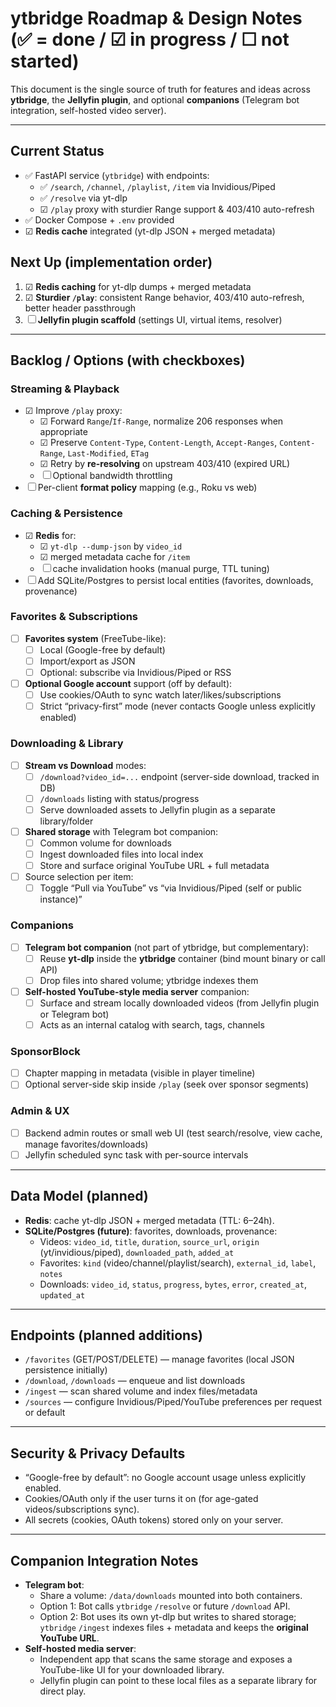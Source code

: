 
# ytbridge Roadmap & Design Notes (✅ = done / ☑ in progress / ☐ not started)

This document is the single source of truth for features and ideas across **ytbridge**, the **Jellyfin plugin**, and optional **companions** (Telegram bot integration, self-hosted video server).

---

## Current Status
- ✅ FastAPI service (`ytbridge`) with endpoints:
  - ✅ `/search`, `/channel`, `/playlist`, `/item` via Invidious/Piped
  - ✅ `/resolve` via yt-dlp
  - ☑ `/play` proxy with sturdier Range support & 403/410 auto-refresh
- ✅ Docker Compose + `.env` provided
- ☑ **Redis cache** integrated (yt-dlp JSON + merged metadata)

## Next Up (implementation order)
1. ☑ **Redis caching** for yt-dlp dumps + merged metadata
2. ☑ **Sturdier `/play`**: consistent Range behavior, 403/410 auto-refresh, better header passthrough
3. ☐ **Jellyfin plugin scaffold** (settings UI, virtual items, resolver)

---

## Backlog / Options (with checkboxes)

### Streaming & Playback
- ☑ Improve `/play` proxy:
  - ☑ Forward `Range`/`If-Range`, normalize 206 responses when appropriate
  - ☑ Preserve `Content-Type`, `Content-Length`, `Accept-Ranges`, `Content-Range`, `Last-Modified`, `ETag`
  - ☑ Retry by **re-resolving** on upstream 403/410 (expired URL)
  - ☐ Optional bandwidth throttling
- ☐ Per-client **format policy** mapping (e.g., Roku vs web)

### Caching & Persistence
- ☑ **Redis** for:
  - ☑ `yt-dlp --dump-json` by `video_id`
  - ☑ merged metadata cache for `/item`
  - ☐ cache invalidation hooks (manual purge, TTL tuning)
- ☐ Add SQLite/Postgres to persist local entities (favorites, downloads, provenance)

### Favorites & Subscriptions
- ☐ **Favorites system** (FreeTube-like):
  - ☐ Local (Google-free by default)
  - ☐ Import/export as JSON
  - ☐ Optional: subscribe via Invidious/Piped or RSS
- ☐ **Optional Google account** support (off by default):
  - ☐ Use cookies/OAuth to sync watch later/likes/subscriptions
  - ☐ Strict “privacy-first” mode (never contacts Google unless explicitly enabled)

### Downloading & Library
- ☐ **Stream vs Download** modes:
  - ☐ `/download?video_id=...` endpoint (server-side download, tracked in DB)
  - ☐ `/downloads` listing with status/progress
  - ☐ Serve downloaded assets to Jellyfin plugin as a separate library/folder
- ☐ **Shared storage** with Telegram bot companion:
  - ☐ Common volume for downloads
  - ☐ Ingest downloaded files into local index
  - ☐ Store and surface original YouTube URL + full metadata
- ☐ Source selection per item:
  - ☐ Toggle “Pull via YouTube” vs “via Invidious/Piped (self or public instance)”

### Companions
- ☐ **Telegram bot companion** (not part of ytbridge, but complementary):
  - ☐ Reuse **yt-dlp** inside the **ytbridge** container (bind mount binary or call API)
  - ☐ Drop files into shared volume; ytbridge indexes them
- ☐ **Self-hosted YouTube-style media server** companion:
  - ☐ Surface and stream locally downloaded videos (from Jellyfin plugin or Telegram bot)
  - ☐ Acts as an internal catalog with search, tags, channels

### SponsorBlock
- ☐ Chapter mapping in metadata (visible in player timeline)
- ☐ Optional server-side skip inside `/play` (seek over sponsor segments)

### Admin & UX
- ☐ Backend admin routes or small web UI (test search/resolve, view cache, manage favorites/downloads)
- ☐ Jellyfin scheduled sync task with per-source intervals

---

## Data Model (planned)
- **Redis**: cache yt-dlp JSON + merged metadata (TTL: 6–24h).
- **SQLite/Postgres (future)**: favorites, downloads, provenance:
  - Videos: `video_id`, `title`, `duration`, `source_url`, `origin` (yt/invidious/piped), `downloaded_path`, `added_at`
  - Favorites: `kind` (video/channel/playlist/search), `external_id`, `label`, `notes`
  - Downloads: `video_id`, `status`, `progress`, `bytes`, `error`, `created_at`, `updated_at`

---

## Endpoints (planned additions)
- `/favorites` (GET/POST/DELETE) — manage favorites (local JSON persistence initially)
- `/download`, `/downloads` — enqueue and list downloads
- `/ingest` — scan shared volume and index files/metadata
- `/sources` — configure Invidious/Piped/YouTube preferences per request or default

---

## Security & Privacy Defaults
- “Google-free by default”: no Google account usage unless explicitly enabled.
- Cookies/OAuth only if the user turns it on (for age-gated videos/subscriptions sync).
- All secrets (cookies, OAuth tokens) stored only on your server.

---

## Companion Integration Notes
- **Telegram bot**:
  - Share a volume: `/data/downloads` mounted into both containers.
  - Option 1: Bot calls `ytbridge` `/resolve` or future `/download` API.
  - Option 2: Bot uses its own yt-dlp but writes to shared storage; `ytbridge` `/ingest` indexes files + metadata and keeps the **original YouTube URL**.
- **Self-hosted media server**:
  - Independent app that scans the same storage and exposes a YouTube-like UI for your downloaded library.
  - Jellyfin plugin can point to these local files as a separate library for direct play.
